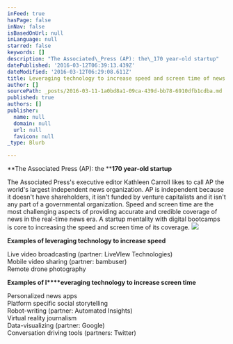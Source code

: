 ```yaml
---
inFeed: true
hasPage: false
inNav: false
isBasedOnUrl: null
inLanguage: null
starred: false
keywords: []
description: "The Associated\_Press (AP): the\_170 year-old startup"
datePublished: '2016-03-12T06:39:13.439Z'
dateModified: '2016-03-12T06:29:08.611Z'
title: Leveraging technology to increase speed and screen time of news
author: []
sourcePath: _posts/2016-03-11-1a0bd8a1-09ca-439d-bb78-6910dfb1cdba.md
published: true
authors: []
publisher:
  name: null
  domain: null
  url: null
  favicon: null
_type: Blurb

---
```

**The Associated Press (AP): the ****170 year-old startup**

The Associated Press's executive editor Kathleen Carroll likes to call AP the world's largest independent news organization. AP is independent because it doesn't have shareholders, it isn't funded by venture capitalists and it isn't any part of a governmental organization. Speed and screen time are the most challenging aspects of providing accurate and credible coverage of news in the real-time news era. A startup mentality with digital bootcamps is core to increasing the speed and screen time of its coverage. 
![](https://the-grid-user-content.s3-us-west-2.amazonaws.com/394ad0e0-af51-49bb-8d79-1323d3fcd577.jpg)

**Examples of leveraging technology to increase speed**

Live video broadcasting (partner: LiveVIew Technologies)  
Mobile video sharing (partner: bambuser)  
Remote drone photography 

**Examples of l****everaging technology to increase screen time**

Personalized news apps  
Platform specific social storytelling   
Robot-writing (partner: Automated Insights)  
Virtual reality journalism  
Data-visualizing (partner: Google)  
Conversation driving tools (partners: Twitter)